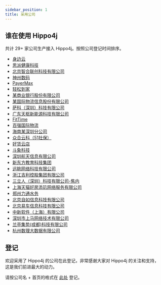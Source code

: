 ```yaml
---
sidebar_position: 1
title: 采用公司
---
```


## 谁在使用 Hippo4j

共计 29+ 家公司生产接入 Hippo4j。按照公司登记时间排序。

- [身边云](https://serviceshare.com)
- [思派健康科技](https://www.medbanks.cn)
- [北京智合联创科技有限公司](http://www.zhlc.com.cn)
- [神州数码](http://www.digitalchina.com)
- [PayerMax](https://www.payermax.com/)
- [轻松到家](http://www.uyess.com/index.html)
- [某商业银行股份有限公司](https://github.com/opengoofy/hippo4j/issues/13)
- [某国际物流信息股份有限公司](https://github.com/opengoofy/hippo4j/issues/13)
- [萨科（深圳）科技有限公司](https://www.lbdj.com/)
- [广东天枢新能源科技有限公司](https://gd-tianshu.com/)
- [FitTime](http://fittime.com/)
- [百强国际物流](https://github.com/opengoofy/hippo4j/issues/13)
- [海南某深圳分公司](https://github.com/opengoofy/hippo4j/issues/13)
- [众合云科（51社保）](https://home.101hr.com/)
- [好货云店](https://pc.haohuoyundian.com/)
- [斗象科技](https://www.tophant.com/)
- [深圳航天信息有限公司](http://sz.aisino.com/)
- [新东方教育科技集团](https://www.xdf.cn/)
- [远眺网络科技有限公司](https://www.yuantiaokj.com/)
- [浙江吉利控股集团有限公司](https://www.geely.com/)
- [三立人（深圳）科技有限公司-焦内](https://www.bananain.com/)
- [上海天猫好房添玑网络服务有限公司](http://www.eju.com/)
- [郑州力通水务](http://www.zzltsw.com/)
- [北京自如信息科技有限公司](https://www.ziroom.com/)
- [北京易车信息科技有限公司](https://www.yiche.com/)
- [中新软件（上海）有限公司](http://www.5000m.com)
- [深圳市上马网络技术有限公司](https://www.shangmanet.com)
- [兰亭集势(成都)科技有限公司](https://www.lightinthebox.com/)
- [杭州数理大数据有限公司](https://www.data4truth.com/#/)

## 登记

欢迎采用了 Hippo4j 的公司在此登记，非常感谢大家对 Hippo4j 的关注和支持，这是我们前进最大的动力。

请按公司名 + 首页的格式在 [此处](https://github.com/opengoofy/hippo4j/issues/13) 登记。
